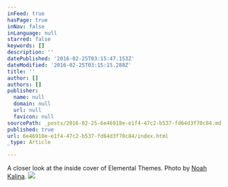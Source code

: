 ```yaml
---
inFeed: true
hasPage: true
inNav: false
inLanguage: null
starred: false
keywords: []
description: ''
datePublished: '2016-02-25T03:15:47.153Z'
dateModified: '2016-02-25T03:15:15.288Z'
title: ''
author: []
authors: []
publisher:
  name: null
  domain: null
  url: null
  favicon: null
sourcePath: _posts/2016-02-25-6e46918e-e1f4-47c2-b537-fd64d3f70c84.md
published: true
url: 6e46918e-e1f4-47c2-b537-fd64d3f70c84/index.html
_type: Article

---
```

A closer look at the inside cover of Elemental Themes.  Photo by [Noah Kalina][0].
![](https://the-grid-user-content.s3-us-west-2.amazonaws.com/e4a59cd5-0fe7-4217-9fa0-e173b6100de6.jpg)

[0]: noahkalina.com